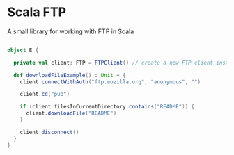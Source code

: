 # Scala FTP

A small library for working with FTP in Scala

```scala

object E {

  private val client: FTP = FTPClient() // create a new FTP client instance

  def downloadFileExample() : Unit = {
    client.connectWithAuth("ftp.mozilla.org", "anonymous", "")

    client.cd("pub")

    if (client.filesInCurrentDirectory.contains("README")) {
      client.downloadFile("README")
    }

    client.disconnect()
  }
}

```